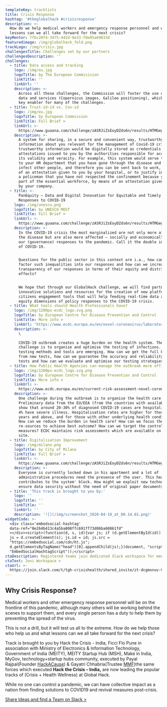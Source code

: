 ```yaml
---
templateKey: tracklists
title: Crisis Response
hashtag: '#theglobalhack #crisisresponse'
description: >-
  How do we help medical workers and emergency response personnel and what
  lessons can we all take forward for the next crisis?
keyMentor: 7fbc20f4-3475-442d-9e33-f0e95a69033d
featuredimage: /img/globalhack_feld.png
trackLogo: /img/crisis.jpg
challengesTitle: Challenges set by our partners
challengesDescription: ''
challenges:
  - title: Data access and tracking
    logo: /img/eu.jpg
    logoTitle: by The European Commisision
    linkTitle: ''
    linkUrl: ''
    description: >-
      Across all those challenges, the Commission will foster the use of space
      data and services (Copernicus images, Galileo positioning), which can be a
      key enabler for many of the challenges.
  - title: Trust-id-id vs. Cov-id
    logo: /img/eu.jpg
    logoTitle: by European Commission
    linkTitle: Full Brief >
    linkUrl: >-
      https://www.guaana.com/challenge/zASRJiZsEoyDZds6n/results/HTMGegZ9yjxiHaJoi/n6rEatJDiERYzPzku/main
    description: >-
      A system for sharing, in a secure and convenient way, trustworthy
      information about you relevant for the management of Covid-19 crisis. This
      trustworthy information would be digitally stored as credentials /
      attestations issued to you by the authorities responsible for accrediting
      its validity and veracity. For example, this system would serve to prove
      to your HR department that you have gone through the disease and cannot
      infect other people, and therefore you can be sent back to work, by means
      of an attestation given to you by your hospital, or to justify in front of
      a policeman that you have not respected the confinement because you are
      part of the essential workforce, by means of an attestation given to you
      by your company.
  - title: >-
      PanEquity – Data and Digital Innovation for Equitable and Timely Policy
      Responses to COVID-19
    logo: /img/unesco.png
    logoTitle: by UNESCO MOST
    linkTitle: Full Brief >
    linkUrl: >-
      https://www.guaana.com/challenge/zASRJiZsEoyDZds6n/results/HTMGegZ9yjxiHaJoi/XjvfnBemSfszpkde6/main
    description: >-
      In the COVID-19 crisis the most marginalized are not only more affected by
      the disease but are also more affected – socially and economically - by
      our (governance) responses to the pandemic. Call it the double injustice
      of COVID-19. 


      Questions for the public sector in this context are i.a., how can we
      factor such inequalities into our responses and how can we increase the
      transparency of our responses in terms of their equity and distributional
      effects?


      We hope that through our GlobalHack challenge, we will find partners,
      innovative solutions and resources for the creation of new platforms and
      citizens engagement tools that will help feeding real-time data about
      equity dimensions of policy responses to the COVID-19 crisis.
  - title: What tools should Health Professionals have?
    logo: /img/1200px-ecdc_logo.svg.png
    logoTitle: by European Centre for Disease Prevention and Control
    linkTitle: More info >
    linkUrl: 'https://www.ecdc.europa.eu/en/novel-coronavirus/laboratory-support'
    description: >-
      \

      COVID-19 outbreak creates a huge burden on the health system. The
      challenge is to organise and optimise the testing of infections. New
      testing methods and tools are emerging. How can we get the full benefits
      from new tests, how can we guarantee the accuracy and reliability of the
      tests and how can we evaluate and optimise our testing strategies?
  - title: How Public Health Agencies can manage the outbreak more efficiently?
    logo: /img/1200px-ecdc_logo.svg.png
    logoTitle: by European Centre for Disease Prevention and Control
    linkTitle: More info >
    linkUrl: >-
      https://www.ecdc.europa.eu/en/current-risk-assessment-novel-coronavirus-situation
    description: >-
      One challenge during the outbreak is to organise the health care.
      Preliminary data from the EU/EEA (from the countries with available data)
      show that around 20-30% of diagnosed COVID-19 cases are hospitalised and
      4% have severe illness. Hospitalisation rates are higher for those aged 60
      years and above, and for those with other underlying health conditions.
      How can we reduce the burden in health care? How can we focus the
      re-sources to achieve best outcome? How can we target the control
      measures? ECDC maintains risk assessments which are available on the web
      site.
  - title: Digitalisation Improvement
    logo: /img/milano.png
    logoTitle: by City of Milano
    linkTitle: Full Brief >
    linkUrl: >-
      https://www.guaana.com/challenge/zASRJiZsEoyDZds6n/results/HTMGegZ9yjxiHaJoi/vQEh5mxEddhuX8xLH/main
    description: >-
      Everyone is currently locked down in his apartment and a lot of
      administrative procedures need the presence of the user. This heavily
      contributes to the system' block. How might we exploit new technologies to
      ensure data security without the need of original paper documents?
  - title: 'This track is brought to you by:'
    logo: ''
    logoTitle: ''
    linkTitle: ''
    linkUrl: ''
    description: '![](/img/screenshot_2020-04-10_at_00.14.01.png)'
widgetCode: >-
  <div class='embedsocial-hashtag'
  data-ref="0e264b413c4a5ba808ffc691ff73d06ba60861fd"
  ></div><script>(function(d, s, id){var js; if (d.getElementById(id)) {return;}
  js = d.createElement(s); js.id = id; js.src =
  "https://embedsocial.com/cdn/ht.js";
  d.getElementsByTagName("head")[0].appendChild(js);}(document, "script",
  "EmbedSocialHashtagScript"));</script>
ctaDescription: Registered teams join dedicated Slack workspace for mentoring
ctaText: Joni Workspace >
ctaUrl: >-
  https://join.slack.com/t/tgh-crisishealth/shared_invite/zt-dcgmxnuv-9NGDKfujK0504pub~JqcGg
---
```

## Why Crisis Response?

Medical workers and other emergency response personnel will be on the frontline of this pandemic, although many others will be working behind the scenes to support them, and every single person has a duty to help them by preventing the spread of the virus.

This is not a drill, but it will test us all to the extreme. How do we help those who help us and what lessons can we all take forward for the next crisis?



Track is brought to you by Hack the Crisis - India, Ficci Flo Pune in association with Ministry of Electronics & Information Technology, Government of India (MEITY), MEITY Startup Hub (MSH), Make in India, MyGov, technology+startup hubs community, executed by Payal Rajpal(Founder [HackA​Cause](http://www.hackacause.in/page5.html)) & Gayatri Chhabria(Trustee [MMF](https://www.mmpc.in/who-we-are.html))the same forces which executed **Hack the Crisis – India,** are now leading the popular tracks of (Crisis + Health Wellness) at Global Hack.

While no one can control a pandemic, we can have collective impact as a nation from finding solutions to COVID19 and revival measures post-crisis.

[Share Ideas and find a Team on Slack >](http://theglobalhack.com/slack)